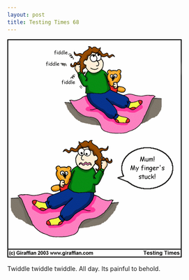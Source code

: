 ```yaml
---
layout: post
title: Testing Times 68
---
```

<img src="/images/tt0068.png">

Twiddle twiddle twiddle. All day. Its painful to behold. 